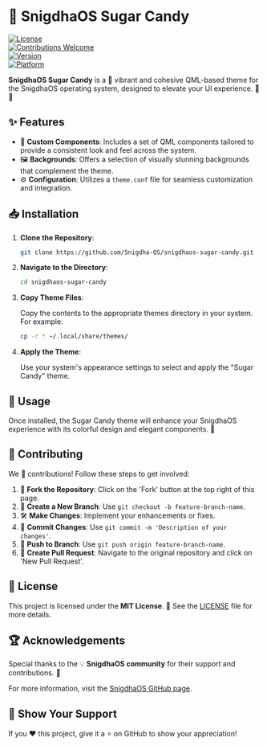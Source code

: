 # 🍭 SnigdhaOS Sugar Candy

[![License](https://img.shields.io/github/license/Snigdha-OS/snigdhaos-sugar-candy?color=blue)](LICENSE)  
[![Contributions Welcome](https://img.shields.io/badge/contributions-welcome-brightgreen)](#contributing)  
[![Version](https://img.shields.io/badge/version-1.0-orange)](#)  
[![Platform](https://img.shields.io/badge/platform-SnigdhaOS-purple)](#)  

**SnigdhaOS Sugar Candy** is a 🌈 vibrant and cohesive QML-based theme for the SnigdhaOS operating system, designed to elevate your UI experience. 🎨✨



## ✨ Features

- 🎨 **Custom Components**: Includes a set of QML components tailored to provide a consistent look and feel across the system.
- 🖼️ **Backgrounds**: Offers a selection of visually stunning backgrounds that complement the theme.
- ⚙️ **Configuration**: Utilizes a `theme.conf` file for seamless customization and integration.



## 📥 Installation

1. **Clone the Repository**:

   ```bash
   git clone https://github.com/Snigdha-OS/snigdhaos-sugar-candy.git
   ```

2. **Navigate to the Directory**:

   ```bash
   cd snigdhaos-sugar-candy
   ```

3. **Copy Theme Files**:

   Copy the contents to the appropriate themes directory in your system. For example:

   ```bash
   cp -r * ~/.local/share/themes/
   ```

4. **Apply the Theme**:

   Use your system's appearance settings to select and apply the "Sugar Candy" theme.



## 🎉 Usage

Once installed, the Sugar Candy theme will enhance your SnigdhaOS experience with its colorful design and elegant components. 🌟



## 🤝 Contributing

We 💖 contributions! Follow these steps to get involved:

1. 🍴 **Fork the Repository**: Click on the 'Fork' button at the top right of this page.
2. 🌿 **Create a New Branch**: Use `git checkout -b feature-branch-name`.
3. 🛠️ **Make Changes**: Implement your enhancements or fixes.
4. 📜 **Commit Changes**: Use `git commit -m 'Description of your changes'`.
5. 🚀 **Push to Branch**: Use `git push origin feature-branch-name`.
6. 🔀 **Create Pull Request**: Navigate to the original repository and click on 'New Pull Request'.



## 📜 License

This project is licensed under the **MIT License**. 📝 See the [LICENSE](LICENSE) file for more details.



## 🏆 Acknowledgements

Special thanks to the 💡 **SnigdhaOS community** for their support and contributions. 🙌

For more information, visit the [SnigdhaOS GitHub page](https://github.com/Snigdha-OS).



## 🌟 Show Your Support

If you ❤️ this project, give it a ⭐ on GitHub to show your appreciation!